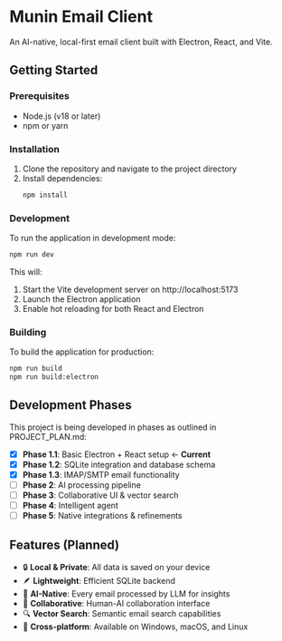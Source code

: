 # Munin Email Client

An AI-native, local-first email client built with Electron, React, and Vite.

## Getting Started

### Prerequisites

- Node.js (v18 or later)
- npm or yarn

### Installation

1. Clone the repository and navigate to the project directory
2. Install dependencies:
   ```bash
   npm install
   ```

### Development

To run the application in development mode:

```bash
npm run dev
```

This will:
1. Start the Vite development server on http://localhost:5173
2. Launch the Electron application
3. Enable hot reloading for both React and Electron

### Building

To build the application for production:

```bash
npm run build
npm run build:electron
```

## Development Phases

This project is being developed in phases as outlined in PROJECT_PLAN.md:

- [x] **Phase 1.1**: Basic Electron + React setup ← **Current**
- [x] **Phase 1.2**: SQLite integration and database schema
- [x] **Phase 1.3**: IMAP/SMTP email functionality
- [ ] **Phase 2**: AI processing pipeline
- [ ] **Phase 3**: Collaborative UI & vector search
- [ ] **Phase 4**: Intelligent agent
- [ ] **Phase 5**: Native integrations & refinements

## Features (Planned)

- 🔒 **Local & Private**: All data is saved on your device
- 🪶 **Lightweight**: Efficient SQLite backend
- 🤖 **AI-Native**: Every email processed by LLM for insights
- 🤝 **Collaborative**: Human-AI collaboration interface
- 🔍 **Vector Search**: Semantic email search capabilities
- 📱 **Cross-platform**: Available on Windows, macOS, and Linux 